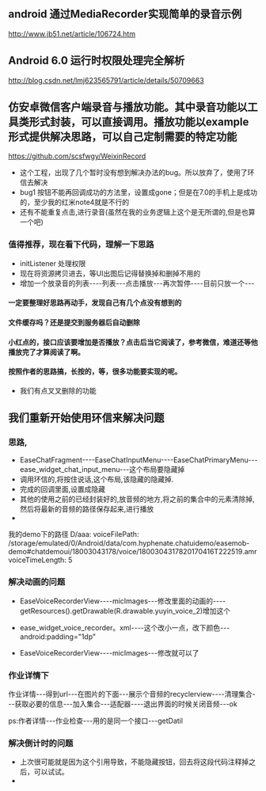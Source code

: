 
## android 通过MediaRecorder实现简单的录音示例
http://www.jb51.net/article/106724.htm

##  Android 6.0 运行时权限处理完全解析  
 http://blog.csdn.net/lmj623565791/article/details/50709663

## 仿安卓微信客户端录音与播放功能。其中录音功能以工具类形式封装，可以直接调用。播放功能以example形式提供解决思路，可以自己定制需要的特定功能

https://github.com/scsfwgy/WeixinRecord
* 这个工程，出现了几个暂时没有想到解决办法的bug。所以放弃了，使用了环信去解决
* bug1 按钮不能再回调成功的方法里，设置成gone；但是在7.0的手机上是成功的，至少我的红米note4就是不行的
* 还有不能重复点击,进行录音(虽然在我的业务逻辑上这个是无所谓的,但是也算一个吧)

### 值得推荐，现在看下代码，理解一下思路
* initListener 处理权限
* 现在将资源拷贝进去，等UI出图后记得替换掉和删掉不用的
* 增加一个放录音的列表----列表---点击播放---再次暂停----目前只放一个---







#### 一定要整理好思路再动手，发现自己有几个点没有想到的
#### 文件缓存吗？还是提交到服务器后自动删除
#### 小红点的，接口应该要增加是否播放？点击后当它阅读了，参考微信，难道还等他播放完了才算阅读了啊。
#### 按照作者的思路搞，长按的，等，很多功能要实现的呢。


* 我们有点叉叉删除的功能

## 我们重新开始使用环信来解决问题

### 思路,
* EaseChatFragment----EaseChatInputMenu----EaseChatPrimaryMenu---ease_widget_chat_input_menu---这个布局要隐藏掉
* 调用环信的,将按住说话,这个布局,该隐藏的隐藏掉.
* 完成的回调里面,设置成隐藏
* 其他的使用之前的已经封装好的,放音频的地方,将之前的集合中的元素清除掉,然后将最新的音频的路径保存起来,进行播放
*

我的demo下的路径
D/aaa: voiceFilePath:    /storage/emulated/0/Android/data/com.hyphenate.chatuidemo/easemob-demo#chatdemoui/18003043178/voice/1800304317820170416T222519.amr  
 voiceTimeLength:  5 

### 解决动画的问题
*   EaseVoiceRecorderView----micImages---修改里面的动画的---- getResources().getDrawable(R.drawable.yuyin_voice_2)增加这个
*   ease_widget_voice_recorder。xml----这个改小一点，改下颜色---android:padding="1dp"

* EaseVoiceRecorderView----micImages---修改就可以了



### 作业详情下
作业详情---得到url---在图片的下面---展示个音频的recyclerview----清理集合---获取必要的信息---加入集合---适配器----退出界面的时候关闭音频---ok

ps:作者详情---作业检查---用的是同一个接口---getDatil



### 解决倒计时的问题

* 上次很可能就是因为这个引用导致，不能隐藏按钮，回去将这段代码注释掉之后，可以试试。
*











